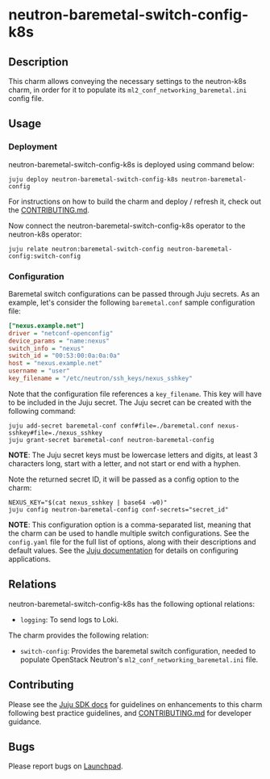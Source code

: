 # neutron-baremetal-switch-config-k8s

## Description

This charm allows conveying the necessary settings to the neutron-k8s charm,
in order for it to populate its `ml2_conf_networking_baremetal.ini` config
file.

## Usage

### Deployment

neutron-baremetal-switch-config-k8s is deployed using command below:

    juju deploy neutron-baremetal-switch-config-k8s neutron-baremetal-config

For instructions on how to build the charm and deploy / refresh it, check out
the [CONTRIBUTING.md][contributors-guide].

Now connect the neutron-baremetal-switch-config-k8s operator to the neutron-k8s
operator:

    juju relate neutron:baremetal-switch-config neutron-baremetal-config:switch-config

### Configuration

Baremetal switch configurations can be passed through Juju secrets. As an example,
let's consider the following `baremetal.conf` sample configuration file:

```ini
["nexus.example.net"]
driver = "netconf-openconfig"
device_params = "name:nexus"
switch_info = "nexus"
switch_id = "00:53:00:0a:0a:0a"
host = "nexus.example.net"
username = "user"
key_filename = "/etc/neutron/ssh_keys/nexus_sshkey"
```

Note that the configuration file references a `key_filename`. This key will
have to be included in the Juju secret. The Juju secret can be created with
the following command:

    juju add-secret baremetal-conf conf#file=./baremetal.conf nexus-sshkey#file=./nexus_sshkey
    juju grant-secret baremetal-conf neutron-baremetal-config

**NOTE**: The Juju secret keys must be lowercase letters and digits, at least
3 characters long, start with a letter, and not start or end with a hyphen.

Note the returned secret ID, it will be passed as a config option to the charm:

    NEXUS_KEY="$(cat nexus_sshkey | base64 -w0)"
    juju config neutron-baremetal-config conf-secrets="secret_id"

**NOTE**: This configuration option is a comma-separated list, meaning that
the charm can be used to handle multiple switch configurations. See the
`config.yaml` file for the full list of options, along with their descriptions
and default values. See the [Juju documentation][juju-docs-config-apps] for
details on configuring applications.

## Relations

neutron-baremetal-switch-config-k8s has the following optional relations:

- `logging`: To send logs to Loki.

The charm provides the following relation:

- `switch-config`: Provides the baremetal switch configuration, needed to
  populate OpenStack Neutron's `ml2_conf_networking_baremetal.ini` file.

## Contributing

Please see the [Juju SDK docs](https://juju.is/docs/sdk) for guidelines
on enhancements to this charm following best practice guidelines, and
[CONTRIBUTING.md][contributors-guide] for developer guidance.

## Bugs

Please report bugs on [Launchpad][lp-bugs-charm-neutron-baremetal-switch-config-k8s].

<!-- LINKS -->

[contributors-guide]: https://opendev.org/openstack/sunbeam-charms/src/branch/main/charms/neutron-baremetal-switch-config-k8s/CONTRIBUTING.md
[juju-docs-actions]: https://jaas.ai/docs/actions
[juju-docs-config-apps]: https://documentation.ubuntu.com/juju/3.6/reference/configuration/#application-configuration
[lp-bugs-charm-neutron-baremetal-switch-config-k8s]: https://bugs.launchpad.net/sunbeam-charms/+filebug
